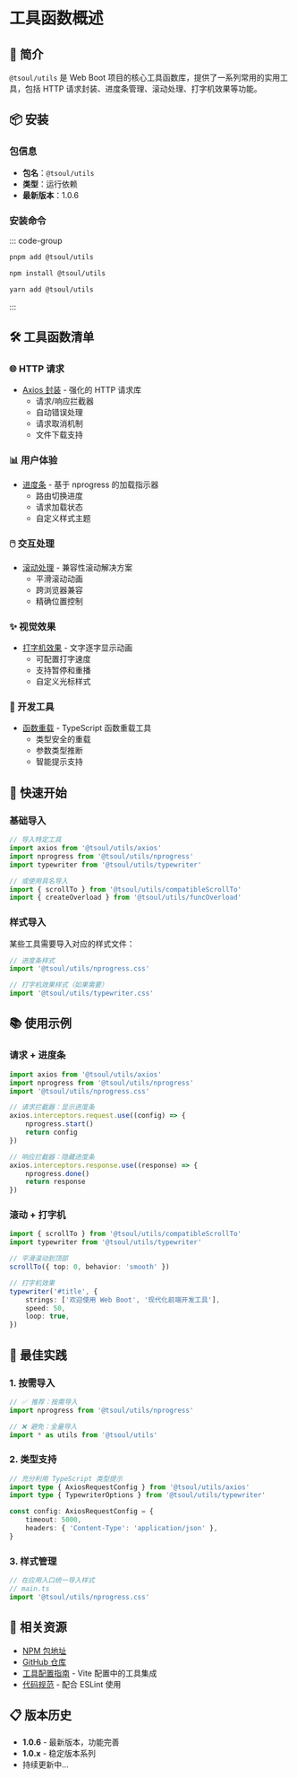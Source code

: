 # 工具函数概述

## 📖 简介

`@tsoul/utils` 是 Web Boot 项目的核心工具函数库，提供了一系列常用的实用工具，包括 HTTP 请求封装、进度条管理、滚动处理、打字机效果等功能。

## 📦 安装

### 包信息

- **包名**：`@tsoul/utils`
- **类型**：运行依赖
- **最新版本**：1.0.6

### 安装命令

::: code-group

```bash [pnpm (推荐)]
pnpm add @tsoul/utils
```

```bash [npm]
npm install @tsoul/utils
```

```bash [yarn]
yarn add @tsoul/utils
```

:::

## 🛠️ 工具函数清单

### 🌐 HTTP 请求

- [Axios 封装](../axios.md) - 强化的 HTTP 请求库
  - 请求/响应拦截器
  - 自动错误处理
  - 请求取消机制
  - 文件下载支持

### 📊 用户体验

- [进度条](../progress.md) - 基于 nprogress 的加载指示器
  - 路由切换进度
  - 请求加载状态
  - 自定义样式主题

### 🖱️ 交互处理

- [滚动处理](../scroll.md) - 兼容性滚动解决方案
  - 平滑滚动动画
  - 跨浏览器兼容
  - 精确位置控制

### ✨ 视觉效果

- [打字机效果](../typewriter.md) - 文字逐字显示动画
  - 可配置打字速度
  - 支持暂停和重播
  - 自定义光标样式

### 🔧 开发工具

- [函数重载](../overload.md) - TypeScript 函数重载工具
  - 类型安全的重载
  - 参数类型推断
  - 智能提示支持

## 🚀 快速开始

### 基础导入

```typescript
// 导入特定工具
import axios from '@tsoul/utils/axios'
import nprogress from '@tsoul/utils/nprogress'
import typewriter from '@tsoul/utils/typewriter'

// 或使用具名导入
import { scrollTo } from '@tsoul/utils/compatibleScrollTo'
import { createOverload } from '@tsoul/utils/funcOverload'
```

### 样式导入

某些工具需要导入对应的样式文件：

```typescript
// 进度条样式
import '@tsoul/utils/nprogress.css'

// 打字机效果样式（如果需要）
import '@tsoul/utils/typewriter.css'
```

## 📚 使用示例

### 请求 + 进度条

```typescript
import axios from '@tsoul/utils/axios'
import nprogress from '@tsoul/utils/nprogress'
import '@tsoul/utils/nprogress.css'

// 请求拦截器：显示进度条
axios.interceptors.request.use((config) => {
	nprogress.start()
	return config
})

// 响应拦截器：隐藏进度条
axios.interceptors.response.use((response) => {
	nprogress.done()
	return response
})
```

### 滚动 + 打字机

```typescript
import { scrollTo } from '@tsoul/utils/compatibleScrollTo'
import typewriter from '@tsoul/utils/typewriter'

// 平滑滚动到顶部
scrollTo({ top: 0, behavior: 'smooth' })

// 打字机效果
typewriter('#title', {
	strings: ['欢迎使用 Web Boot', '现代化前端开发工具'],
	speed: 50,
	loop: true,
})
```

## 🎯 最佳实践

### 1. 按需导入

```typescript
// ✅ 推荐：按需导入
import nprogress from '@tsoul/utils/nprogress'

// ❌ 避免：全量导入
import * as utils from '@tsoul/utils'
```

### 2. 类型支持

```typescript
// 充分利用 TypeScript 类型提示
import type { AxiosRequestConfig } from '@tsoul/utils/axios'
import type { TypewriterOptions } from '@tsoul/utils/typewriter'

const config: AxiosRequestConfig = {
	timeout: 5000,
	headers: { 'Content-Type': 'application/json' },
}
```

### 3. 样式管理

```typescript
// 在应用入口统一导入样式
// main.ts
import '@tsoul/utils/nprogress.css'
```

## 🔗 相关资源

- [NPM 包地址](https://www.npmjs.com/package/@tsoul/utils)
- [GitHub 仓库](https://github.com/MQYForverT/web-boot)
- [工具配置指南](../vite.md) - Vite 配置中的工具集成
- [代码规范](../eslint.md) - 配合 ESLint 使用

## 📋 版本历史

- **1.0.6** - 最新版本，功能完善
- **1.0.x** - 稳定版本系列
- 持续更新中...
